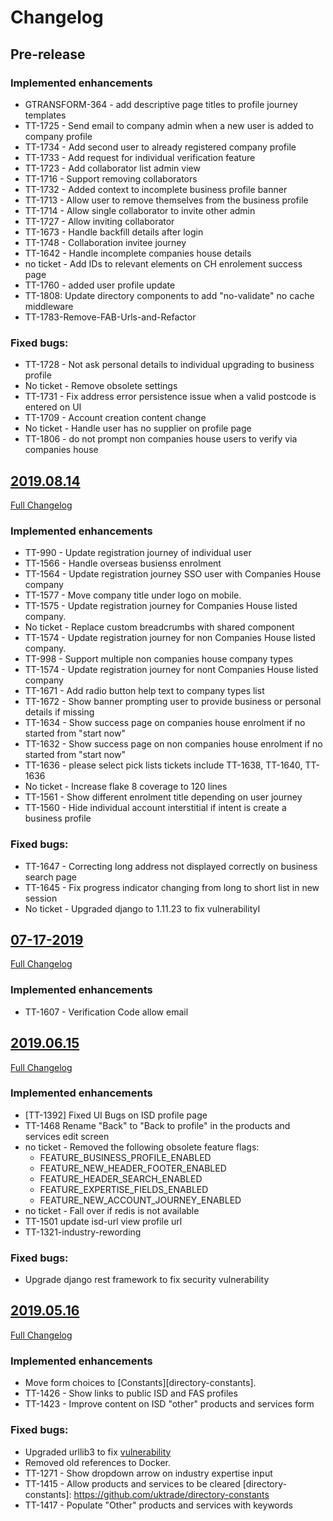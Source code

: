 # Changelog

## Pre-release

### Implemented enhancements
- GTRANSFORM-364 - add descriptive page titles to profile journey templates
- TT-1725 - Send email to company admin when a new user is added to company profile
- TT-1734 - Add second user to already registered company profile
- TT-1733 - Add request for individual verification feature
- TT-1723 - Add collaborator list admin view
- TT-1716 - Support removing collaborators
- TT-1732 - Added context to incomplete business profile banner
- TT-1713 - Allow user to remove themselves from the business profile
- TT-1714 - Allow single collaborator to invite other admin
- TT-1727 - Allow inviting collaborator
- TT-1673 - Handle backfill details after login
- TT-1748 - Collaboration invitee journey
- TT-1642 - Handle incomplete companies house details
- no ticket - Add IDs to relevant elements on CH enrolement success page
- TT-1760 - added user profile update
- TT-1808: Update directory components to add "no-validate" no cache middleware
- TT-1783-Remove-FAB-Urls-and-Refactor

### Fixed bugs:
- TT-1728 - Not ask personal details to individual upgrading to business profile
- No ticket - Remove obsolete settings
- TT-1731 - Fix address error persistence issue when a valid postcode is entered on UI
- TT-1709 - Account creation content change
- No ticket - Handle user has no supplier on profile page
- TT-1806 - do not prompt non companies house users to verify via companies house

## [2019.08.14](https://github.com/uktrade/directory-ui-supplier/releases/tag/2019.08.14)
[Full Changelog](https://github.com/uktrade/directory-ui-supplier/compare/2019.06.25_2...2019.08.14)

### Implemented enhancements
- TT-990  - Update registration journey of individual user
- TT-1566 - Handle overseas busienss enrolment
- TT-1564 - Update registration journey SSO user with Companies House company
- TT-1577 - Move company title under logo on mobile.
- TT-1575 - Update registration journey for Companies House listed company.
- No ticket - Replace custom breadcrumbs with shared component
- TT-1574 - Update registration journey for non Companies House listed company.
- TT-998 - Support multiple non companies house company types
- TT-1574 - Update registration journey for nont Companies House listed company
- TT-1671 - Add radio button help text to company types list
- TT-1672 - Show banner prompting user to provide business or personal details if missing
- TT-1634 - Show success page on companies house enrolment if no started from "start now"
- TT-1632 - Show success page on non companies house enrolment if no started from "start now"
- TT-1636 - please select pick lists tickets include TT-1638, TT-1640,  TT-1636
- No ticket - Increase flake 8 coverage to 120 lines
- TT-1561 - Show different enrolment title depending on user journey
- TT-1560 - Hide individual account interstitial if intent is create a business profile

### Fixed bugs:

- TT-1647 - Correcting long address not displayed correctly on business search page
- TT-1645 - Fix progress indicator changing from long to short list in new session
- No ticket - Upgraded django to 1.11.23 to fix vulnerabilityI

## [07-17-2019 ](https://github.com/uktrade/directory-ui-supplier/releases/tag/07-17-2019 )
[Full Changelog](https://github.com/uktrade/directory-ui-supplier/compare/2019.06.05...07-17-2019)

### Implemented enhancements

- TT-1607 - Verification Code allow email

## [2019.06.15](https://github.com/uktrade/directory-ui-supplier/releases/tag/2019.06.05)

[Full Changelog](https://github.com/uktrade/directory-ui-supplier/compare/2019.05.16...2019.06.05)

### Implemented enhancements
- [TT-1392] Fixed UI Bugs on ISD profile page
- TT-1468 Rename "Back" to "Back to profile" in the products and services edit screen
- no ticket - Removed the following obsolete feature flags:
    + FEATURE_BUSINESS_PROFILE_ENABLED
    + FEATURE_NEW_HEADER_FOOTER_ENABLED
    + FEATURE_HEADER_SEARCH_ENABLED
    + FEATURE_EXPERTISE_FIELDS_ENABLED
    + FEATURE_NEW_ACCOUNT_JOURNEY_ENABLED
- no ticket - Fall over if redis is not available
- TT-1501 update isd-url view profile url
- TT-1321-industry-rewording

### Fixed bugs:
- Upgrade django rest framework to fix security vulnerability

## [2019.05.16](https://github.com/uktrade/directory-ui-supplier/releases/tag/2019.05.16)

[Full Changelog](https://github.com/uktrade/directory-ui-supplier/compare/2019.04.08...2019.05.16)

### Implemented enhancements
- Move form choices to [Constants][directory-constants].
- TT-1426 - Show links to public ISD and FAS profiles
- TT-1423 - Improve content on ISD "other" products and services form

### Fixed bugs:
- Upgraded urllib3 to fix [vulnerability](https://nvd.nist.gov/vuln/detail/CVE-2019-11324)
- Removed old references to Docker.
- TT-1271 - Show dropdown arrow on industry expertise input
- TT-1415 - Allow products and services to be cleared
[directory-constants]: https://github.com/uktrade/directory-constants
- TT-1417 - Populate "Other" products and services with keywords
